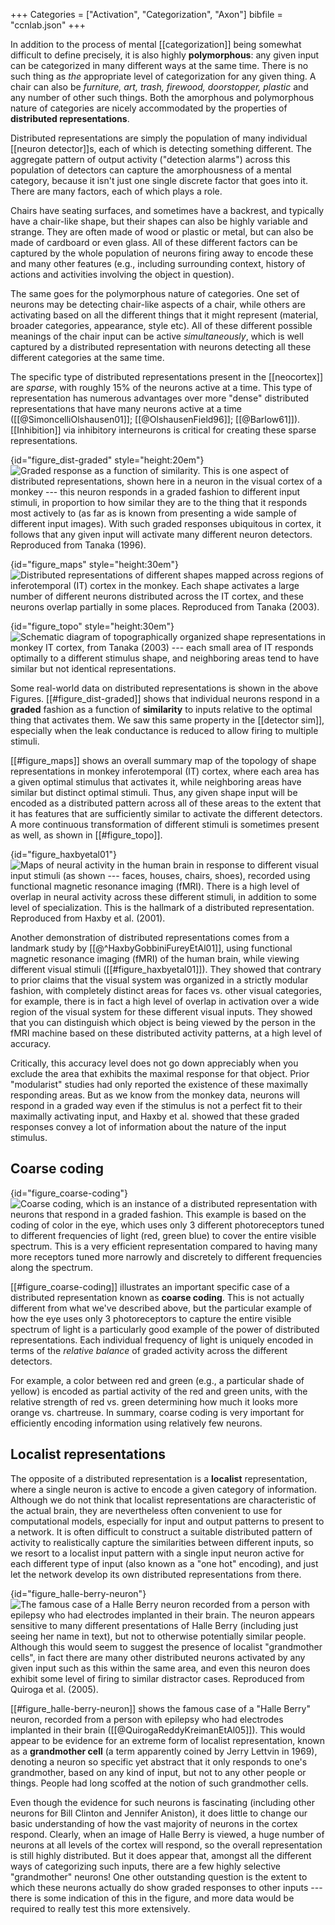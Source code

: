 +++
Categories = ["Activation", "Categorization", "Axon"]
bibfile = "ccnlab.json"
+++

In addition to the process of mental [[categorization]] being somewhat difficult to define precisely, it is also highly **polymorphous**: any given input can be categorized in many different ways at the same time. There is no such thing as _the_ appropriate level of categorization for any given thing. A chair can also be _furniture,_ _art,_ _trash,_ _firewood,_ _doorstopper,_ _plastic_ and any number of other such things. Both the amorphous and polymorphous nature of categories are nicely accommodated by the properties of **distributed representations**.

Distributed representations are simply the population of many individual [[neuron detector]]s, each of which is detecting something different. The aggregate pattern of output activity ("detection alarms") across this population of detectors can capture the amorphousness of a mental category, because it isn't just one single discrete factor that goes into it. There are many factors, each of which plays a role.

Chairs have seating surfaces, and sometimes have a backrest, and typically have a chair-like shape, but their shapes can also be highly variable and strange. They are often made of wood or plastic or metal, but can also be made of cardboard or even glass. All of these different factors can be captured by the whole population of neurons firing away to encode these and many other features (e.g., including surrounding context, history of actions and activities involving the object in question).

The same goes for the polymorphous nature of categories. One set of neurons may be detecting chair-like aspects of a chair, while others are activating based on all the different things that it might represent (material, broader categories, appearance, style etc). All of these different possible meanings of the chair input can be active _simultaneously_, which is well captured by a distributed representation with neurons detecting all these different categories at the same time.

The specific type of distributed representations present in the [[neocortex]] are _sparse_, with roughly 15% of the neurons active at a time. This type of representation has numerous advantages over more "dense" distributed representations that have many neurons active at a time ([[@SimoncelliOlshausen01]]; [[@OlshausenField96]]; [[@Barlow61]]). [[Inhibition]] via inhibitory interneurons is critical for creating these sparse representations.

{id="figure_dist-graded" style="height:20em"}
![Graded response as a function of similarity. This is one aspect of distributed representations, shown here in a neuron in the visual cortex of a monkey --- this neuron responds in a graded fashion to different input stimuli, in proportion to how similar they are to the thing that it responds most actively to (as far as is known from presenting a wide sample of different input images). With such graded responses ubiquitous in cortex, it follows that any given input will activate many different neuron detectors. Reproduced from Tanaka (1996).](media/fig_dist_rep_vis_bio.png)

{id="figure_maps" style="height:30em"}
![Distributed representations of different shapes mapped across regions of inferotemporal (IT) cortex in the monkey. Each shape activates a large number of different neurons distributed across the IT cortex, and these neurons overlap partially in some places. Reproduced from Tanaka (2003).](media/fig_tanaka03_topo_maps.png)

{id="figure_topo" style="height:30em"}
![Schematic diagram of topographically organized shape representations in monkey IT cortex, from Tanaka (2003) --- each small area of IT responds optimally to a different stimulus shape, and neighboring areas tend to have similar but not identical representations.](media/fig_tanaka03_topo.png)

Some real-world data on distributed representations is shown in the above Figures. [[#figure_dist-graded]] shows that individual neurons respond in a **graded** fashion as a function of **similarity** to inputs relative to the optimal thing that activates them. We saw this same property in the [[detector sim]], especially when the leak conductance is reduced to allow firing to multiple stimuli.

[[#figure_maps]] shows an overall summary map of the topology of shape representations in monkey inferotemporal (IT) cortex, where each area has a given optimal stimulus that activates it, while neighboring areas have similar but distinct optimal stimuli. Thus, any given shape input will be encoded as a distributed pattern across all of these areas to the extent that it has features that are sufficiently similar to activate the different detectors. A more continuous transformation of different stimuli is sometimes present as well, as shown in [[#figure_topo]].

{id="figure_haxbyetal01"}
![Maps of neural activity in the human brain in response to different visual input stimuli (as shown --- faces, houses, chairs, shoes), recorded using functional magnetic resonance imaging (fMRI). There is a high level of overlap in neural activity across these different stimuli, in addition to some level of specialization. This is the hallmark of a distributed representation. Reproduced from Haxby et al. (2001).](media/fig_haxbyetal01_obj_maps.jpg)

Another demonstration of distributed representations comes from a landmark study by [[@^HaxbyGobbiniFureyEtAl01]], using functional magnetic resonance imaging (fMRI) of the human brain, while viewing different visual stimuli ([[#figure_haxbyetal01]]). They showed that contrary to prior claims that the visual system was organized in a strictly modular fashion, with completely distinct areas for faces vs. other visual categories, for example, there is in fact a high level of overlap in activation over a wide region of the visual system for these different visual inputs. They showed that you can distinguish which object is being viewed by the person in the fMRI machine based on these distributed activity patterns, at a high level of accuracy.

Critically, this accuracy level does not go down appreciably when you exclude the area that exhibits the maximal response for that object. Prior "modularist" studies had only reported the existence of these maximally responding areas. But as we know from the monkey data, neurons will respond in a graded way even if the stimulus is not a perfect fit to their maximally activating input, and Haxby et al. showed that these graded responses convey a lot of information about the nature of the input stimulus.

## Coarse coding

{id="figure_coarse-coding"}
![Coarse coding, which is an instance of a distributed representation with neurons that respond in a graded fashion. This example is based on the coding of color in the eye, which uses only 3 different photoreceptors tuned to different frequencies of light (red, green blue) to cover the entire visible spectrum. This is a very efficient representation compared to having many more receptors tuned more narrowly and discretely to different frequencies along the spectrum.](media/fig_coarse_coding.png)

[[#figure_coarse-coding]] illustrates an important specific case of a distributed representation known as **coarse coding**. This is not actually different from what we've described above, but the particular example of how the eye uses only 3 photoreceptors to capture the entire visible spectrum of light is a particularly good example of the power of distributed representations. Each individual frequency of light is uniquely encoded in terms of the _relative balance_ of graded activity across the different detectors.

For example, a color between red and green (e.g., a particular shade of yellow) is encoded as partial activity of the red and green units, with the relative strength of red vs. green determining how much it looks more orange vs. chartreuse. In summary, coarse coding is very important for efficiently encoding information using relatively few neurons.

## Localist representations

The opposite of a distributed representation is a **localist** representation, where a single neuron is active to encode a given category of information. Although we do not think that localist representations are characteristic of the actual brain, they are nevertheless often convenient to use for computational models, especially for input and output patterns to present to a network. It is often difficult to construct a suitable distributed pattern of activity to realistically capture the similarities between different inputs, so we resort to a localist input pattern with a single input neuron active for each different type of input (also known as a "one hot" encoding), and just let the network develop its own distributed representations from there.

{id="figure_halle-berry-neuron"}
![The famous case of a Halle Berry neuron recorded from a person with epilepsy who had electrodes implanted in their brain. The neuron appears sensitive to many different presentations of Halle Berry (including just seeing her name in text), but not to otherwise potentially similar people. Although this would seem to suggest the presence of localist "grandmother cells", in fact there are many other distributed neurons activated by any given input such as this within the same area, and even this neuron does exhibit some level of firing to similar distractor cases. Reproduced from Quiroga et al. (2005).](media/fig_halle_berry_neuron.jpg)

[[#figure_halle-berry-neuron]] shows the famous case of a "Halle Berry" neuron, recorded from a person with epilepsy who had electrodes implanted in their brain ([[@QuirogaReddyKreimanEtAl05]]). This would appear to be evidence for an extreme form of localist representation, known as a **grandmother cell** (a term apparently coined by Jerry Lettvin in 1969), denoting a neuron so specific yet abstract that it only responds to one's grandmother, based on any kind of input, but not to any other people or things. People had long scoffed at the notion of such grandmother cells.

Even though the evidence for such neurons is fascinating (including other neurons for Bill Clinton and Jennifer Aniston), it does little to change our basic understanding of how the vast majority of neurons in the cortex respond. Clearly, when an image of Halle Berry is viewed, a huge number of neurons at all levels of the cortex will respond, so the overall representation is still highly distributed. But it does appear that, amongst all the different ways of categorizing such inputs, there are a few highly selective "grandmother" neurons! One other outstanding question is the extent to which these neurons actually do show graded responses to other inputs --- there is some indication of this in the figure, and more data would be required to really test this more extensively.


